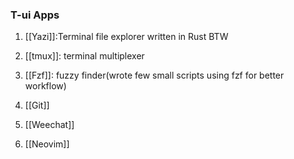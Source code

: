 

### **T-ui Apps**
1. [[Yazi]]:Terminal file explorer written in Rust BTW

2. [[tmux]]: terminal multiplexer

3. [[Fzf]]: fuzzy finder(wrote few small scripts using fzf for better workflow)
4. [[Git]] 
5. [[Weechat]]
6. [[Neovim]]

